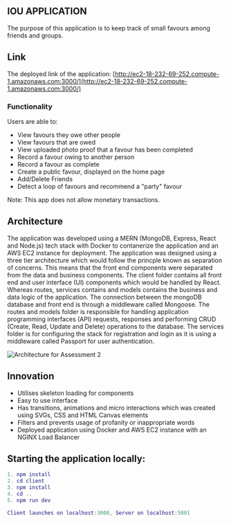 ## IOU APPLICATION
The purpose of this application is to keep track of small favours among friends and groups. 

## Link
The deployed link of the application: [http://ec2-18-232-69-252.compute-1.amazonaws.com:3000/](http://ec2-18-232-69-252.compute-1.amazonaws.com:3000/)

### Functionality
Users are able to:
- View favours they owe other people
- View favours that are owed
- View uploaded photo proof that a favour has been completed
- Record a favour owing to another person
- Record a favour as complete
- Create a public favour, displayed on the home page
- Add/Delete Friends
- Detect a loop of favours and recommend a "party" favour

Note: This app does not allow monetary transactions.

## Architecture 
The application was developed using a MERN (MongoDB, Express, React and Node.js) tech stack with Docker to contanerize the application and an AWS EC2 instance for deployment. The application was designed using a three tier architecture which would follow the princple known as separation of concerns. This means that the front end components were separated from the data and business components. The client folder contains all front end and user interface (UI) components which would be handled by React. Whereas routes, services contains and models contains the business and data logic of the application. The connection between the mongoDB database and front end is through a middleware called Mongoose. The routes and models folder is responsible for handling application programming interfaces (API) requests, responses and performing CRUD (Create, Read, Update and Delete) operations to the database. The services folder is for configuring the stack for registration and login as it is using a middleware called Passport for user authentication.

![Architecture for Assessment 2](https://i.ibb.co/rMtLdc3/Architecture-for-Assessment-2.png)

## Innovation 
- Utilises skeleton loading for components
- Easy to use interface
- Has transitions, animations and micro interactions which was created using SVGs, CSS and HTML Canvas elements 
- Filters and prevents usage of profanity or inappropriate words
- Deployed application using Docker and AWS EC2 instance with an NGINX Load Balancer


## Starting the application locally:

```lua
1. npm install
2. cd client
3. npm install
4. cd ..
5. npm run dev 

Client launches on localhost:3000, Server on localhost:5001
```
